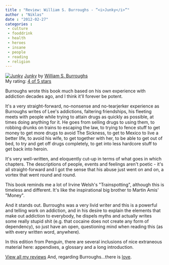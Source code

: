 ```yaml
---
title : "Review: William S. Burroughs - ”<i>Junky</i>”"
author : "Niklas"
date : "2012-02-27"
categories : 
 - culture
 - fooddrink
 - health
 - heroes
 - insane
 - people
 - reading
 - religion
---
```


[![Junky](http://photo.goodreads.com/books/1258008059m/4517763.jpg)](http://www.goodreads.com/book/show/4517763) [Junky](http://www.goodreads.com/book/show/4517763) by [William S. Burroughs](http://www.goodreads.com/author/show/4462369)  
My rating: [4 of 5 stars](http://www.goodreads.com/review/show/260871495)  
  
Burroughs wrote this book much based on his own experience with addiction decades ago, and I think it'll forever be potent.

It's a very straight-forward, no-nonsense and no-tearjerker experience as Burroughs writes of Lee's addictions, faltering friendships, his fleeting meets with people while trying to attain drugs as quickly as possible, at times doing anything for it. He goes from selling drugs to using them, to robbing drunks on trains to escaping the law, to trying to fence stuff to get money to get more drugs to avoid The Sickness, to get to Mexico to live a better life, to avoid his wife, to get together with her, to be able to get out of bed, to try and get off drugs completely, to get into less hardcore stuff to get back into heroin.

It's very well-written, and eloquently cut-up in terms of what goes in which chapters. The descriptions of people, events and feelings aren't poetic - it's all straight-forward and I got the sense that his abuse just went on and on, a vortex that went round and round.

This book reminds me a lot of Irvine Welsh's "Trainspotting", although this is timeless and different. It's like the inspirational big brother to Martin Amis' "Money".

And it stands out. Burroughs was a very livid writer and this is a powerful and telling work on addiction, and in his desire to explain the elements that make out addiction to everybody, he dispels myths and actually writes some really stupid shit (e.g. that cocaine does not create any form of dependency), so just have an open, questioning mind when reading this (as with every written word, anywhere).

In this edition from Penguin, there are several inclusions of nice extraneous material here: appendixes, a glossary and a long introduction.  
  
[View all my reviews](http://www.goodreads.com/review/show/260871495) And, regarding Burroughs...there is [love](https://niklasblog.com/?p=6623).
